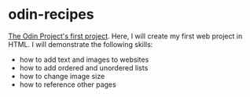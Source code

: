 # odin-recipes
[The Odin Project's first project](https://www.theodinproject.com/lessons/foundations-recipes).
Here, I will create my first web project in HTML. I will demonstrate the following skills:
- how to add text and images to websites
- how to add ordered and unordered lists
- how to change image size
- how to reference other pages
